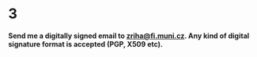 # 3

**Send me a digitally signed email to zriha@fi.muni.cz. Any kind of digital signature format is accepted (PGP, X509 etc).**